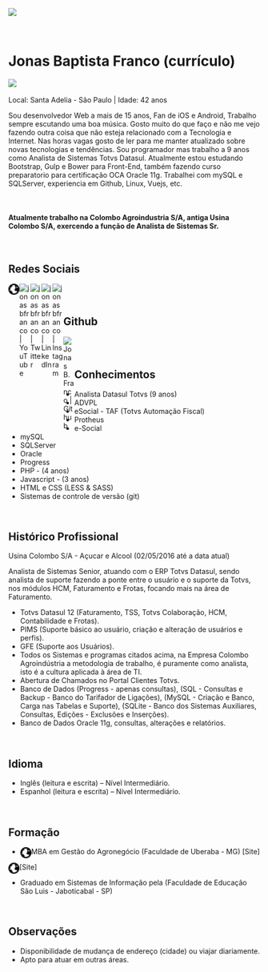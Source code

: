 ![](https://visitor-badge.glitch.me/badge?page_id=jonasbfranco.jonasbfranco)


<br>

# Jonas Baptista Franco (currículo)

<img src="https://s.gravatar.com/avatar/30c59eac6baaca5053b8c55a7b8089f9?s=80" />

Local: Santa Adelia - São Paulo | Idade: 42 anos

Sou desenvolvedor Web a mais de 15 anos, Fan de iOS e Android, Trabalho sempre escutando uma boa música. 
Gosto muito do que faço e não me vejo fazendo outra coisa que não esteja relacionado com a Tecnologia e Internet. 
Nas horas vagas gosto de ler para me manter atualizado sobre novas tecnologias e tendências. 
Sou programador mas trabalho a 9 anos como Analista de Sistemas Totvs Datasul. 
Atualmente estou estudando Bootstrap, Gulp e Bower para Front-End, também fazendo curso preparatorio para certificação OCA Oracle 11g. 
Trabalhei com mySQL e SQLServer, experiencia em Github, Linux, Vuejs, etc.


<br>


#### Atualmente trabalho na Colombo Agroindustria S/A, antiga Usina Colombo S/A, exercendo a função de Analista de Sistemas Sr.


<br>


## Redes Sociais

[<img align="left" alt="Jonas B. Franco | Site Pessoal" width="22px" src="https://raw.githubusercontent.com/iconic/open-iconic/master/svg/globe.svg" />][website]
[<img align="left" alt="jonasbfranco | YouTube" width="22px" src="https://cdn.jsdelivr.net/npm/simple-icons@v3/icons/youtube.svg" />][youtube]
[<img align="left" alt="jonasbfranco | Twitter" width="22px" src="https://cdn.jsdelivr.net/npm/simple-icons@v3/icons/twitter.svg" />][twitter]
[<img align="left" alt="jonasbfranco | LinkedIn" width="22px" src="https://cdn.jsdelivr.net/npm/simple-icons@v3/icons/linkedin.svg" />][linkedin]
[<img align="left" alt="jonasbfranco | Instagram" width="22px" src="https://cdn.jsdelivr.net/npm/simple-icons@v3/icons/instagram.svg" />][instagram]


<br>
<br>


## Github
[<img align="left" alt="Jonas B. Franco | Github" width="22px" src="https://cdn.jsdelivr.net/npm/simple-icons@3.13.0/icons/github.svg" />][github]


<br>
<br>


## Conhecimentos
* Analista Datasul Totvs (9 anos)
* ADVPL
* eSocial - TAF (Totvs Automação Fiscal)
* Protheus
* e-Social
* mySQL
* SQLServer
* Oracle
* Progress
* PHP - (4 anos)  
* Javascript - (3 anos)
* HTML e CSS (LESS & SASS) 
* Sistemas de controle de versão (git) 


<br>


## Histórico Profissional 
Usina Colombo S/A - Açucar e Alcool (02/05/2016 até a data atual)

Analista de Sistemas Senior, atuando com o ERP Totvs Datasul, sendo analista de suporte fazendo a ponte entre o usuário e o suporte da Totvs, nos módulos HCM, Faturamento e Frotas, focando mais na área de Faturamento.
* Totvs Datasul 12 (Faturamento, TSS, Totvs Colaboração, HCM, Contabilidade e Frotas).
* PIMS (Suporte básico ao usuário, criação e alteração de usuários e perfis).
* GFE (Suporte aos Usuários).
* Todos os Sistemas e programas citados acima, na Empresa Colombo Agroindústria a metodologia de trabalho, é puramente como analista, isto é a cultura aplicada à área de TI.
* Abertura de Chamados no Portal Clientes Totvs.
* Banco de Dados (Progress - apenas consultas), (SQL - Consultas e Backup - Banco do Tarifador de Ligações), (MySQL - Criação e Banco, Carga nas Tabelas e Suporte), (SQLite - Banco dos Sistemas Auxiliares, Consultas, Edições - Exclusões e Inserções).
* Banco de Dados Oracle 11g, consultas, alterações e relatórios.


<br>


## Idioma

* Inglês (leitura e escrita) – Nível Intermediário.
* Espanhol (leitura e escrita) – Nível Intermediário.


<br>


## Formação

* MBA em Gestão do Agronegócio (Faculdade de Uberaba - MG)
[Site][<img align="left" alt="Uniube | Pós Graduação" width="22px" src="https://raw.githubusercontent.com/iconic/open-iconic/master/svg/globe.svg" />][websitepos]


[Site][<img align="left" alt="Faculdade de Educação São Luis - Jaboticabal - SP | Graduação" width="22px" src="https://raw.githubusercontent.com/iconic/open-iconic/master/svg/globe.svg" />][websitefaculdade]
* Graduado em Sistemas de Informação pela (Faculdade de Educação São Luis - Jaboticabal - SP)  


<br>


## Observações

* Disponibilidade de mudança de endereço (cidade) ou viajar diariamente.
* Apto para atuar em outras áreas.


[website]: https://jonasbfranco.github.io/ "Site Pessoal do Github"
[twitter]: https://twitter.com/jonasbfranco "Twitter"
[youtube]: https://youtube.com/c/JonasFranco "Youtube"
[instagram]: https://instagram.com/jonasbfranco "Instagram"
[linkedin]: https://www.linkedin.com/in/jonasbfranco "Linkedin"
[github]: https://github.com/jonasbfranco "Github"
[websitepos]: http://www.uniube.br/ "Faculdade de Uberaba - MG"
[websitefaculdade]: http://www.saoluis.br/ "Faculdade de Educação São Luis"


